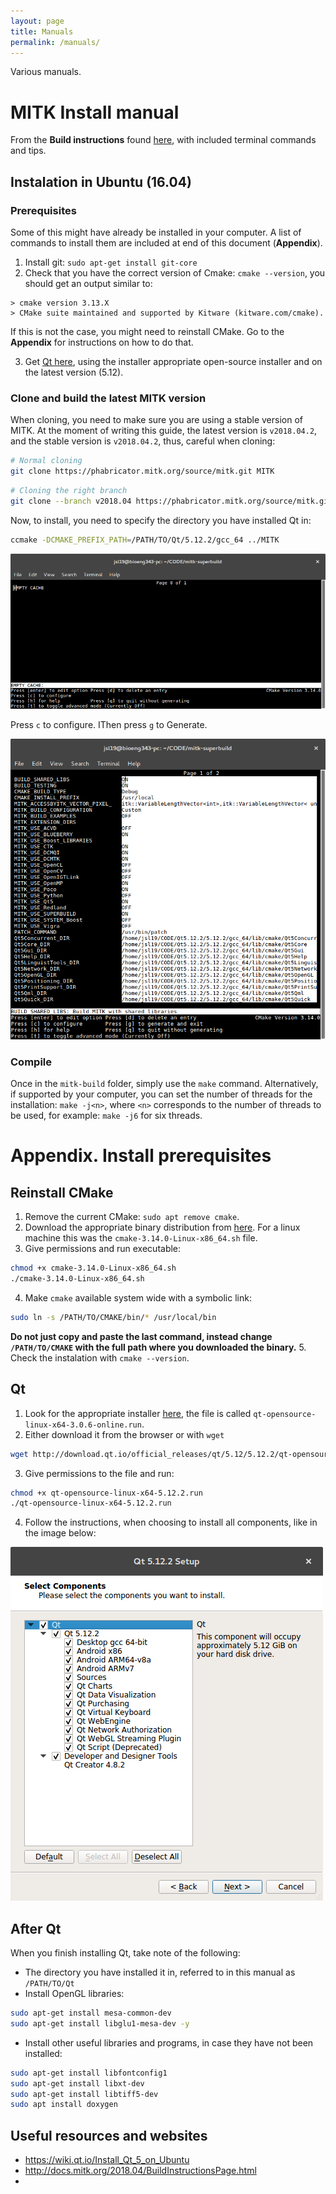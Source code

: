 ```yaml
---
layout: page
title: Manuals
permalink: /manuals/
---
```

Various manuals.

# MITK Install manual

From the **Build instructions** found
[here](http://docs.mitk.org/2018.04/BuildInstructionsPage.html),
with included terminal commands and tips.

## Instalation in Ubuntu (16.04)

### Prerequisites
Some of this might have already be installed in your computer. A list of
commands to install them are included at end of this document (**Appendix**).
1. Install git: `sudo apt-get install git-core`
2. Check that you have the correct version of Cmake: `cmake --version`, you
should get an output similar to:
```
> cmake version 3.13.X
> CMake suite maintained and supported by Kitware (kitware.com/cmake).
```
If this is not the case, you might need to reinstall CMake. Go to the
**Appendix** for instructions on how to do that.

3. Get [Qt here](http://download.qt.io/official_releases/qt/5.12/5.12.2/),
using the installer appropriate open-source installer and on the latest version
(5.12).

### Clone and build the latest MITK version
When cloning, you need to make sure you are using a stable version of MITK.
At the moment of writing this guide, the latest version is `v2018.04.2`, and
the stable version is `v2018.04.2`, thus, careful when cloning:
```bash
# Normal cloning
git clone https://phabricator.mitk.org/source/mitk.git MITK
```
```bash
# Cloning the right branch
git clone --branch v2018.04 https://phabricator.mitk.org/source/mitk.git MITKstable
```
Now, to install, you need to specify the directory you have installed Qt in:
```bash
ccmake -DCMAKE_PREFIX_PATH=/PATH/TO/Qt/5.12.2/gcc_64 ../MITK
```
![image](./images/cmake1.png)

Press `c` to configure. IThen press `g` to Generate.

![image](./images/cmake3.png)

### Compile
Once in the `mitk-build` folder, simply use the `make` command. Alternatively,
if supported by your computer, you can set the number of threads for the
installation: `make -j<n>`, where `<n>` corresponds to the number of threads
to be used, for example: `make -j6` for six threads.

# Appendix. Install prerequisites

## Reinstall CMake
1. Remove the current CMake: `sudo apt remove cmake`.
2. Download the appropriate binary distribution from
[here](https://cmake.org/download/). For a linux machine this was the
`cmake-3.14.0-Linux-x86_64.sh` file.
3. Give permissions and run executable:
```bash
chmod +x cmake-3.14.0-Linux-x86_64.sh
./cmake-3.14.0-Linux-x86_64.sh
```
4. Make `cmake` available system wide with a symbolic link:
```bash
sudo ln -s /PATH/TO/CMAKE/bin/* /usr/local/bin
```
**Do not just copy and paste the last command, instead change `/PATH/TO/CMAKE`
with the full path where you downloaded the binary.**
5. Check the instalation with `cmake --version`.

## Qt
1. Look for the appropriate installer
[here](http://download.qt.io/official_releases/qt/5.12/5.12.2/), the file
is called `qt-opensource-linux-x64-3.0.6-online.run`.
2. Either download it from the browser or with `wget`
```bash
wget http://download.qt.io/official_releases/qt/5.12/5.12.2/qt-opensource-linux-x64-5.12.2.run
```
3. Give permissions to the file and run:
```bash
chmod +x qt-opensource-linux-x64-5.12.2.run
./qt-opensource-linux-x64-5.12.2.run
```
4. Follow the instructions, when choosing to install all components, like in
the image below:

![image](./images/qtSelection.png)

## After Qt
When you finish installing Qt, take note of the following:
+ The directory you have installed it in, referred to in this manual as
`/PATH/TO/Qt`
+ Install OpenGL libraries:
```bash
sudo apt-get install mesa-common-dev
sudo apt-get install libglu1-mesa-dev -y
```
+ Install other useful libraries and programs, in case they have not been
installed:
```bash
sudo apt-get install libfontconfig1
sudo apt-get install libxt-dev
sudo apt-get install libtiff5-dev
sudo apt install doxygen
```
## Useful resources and websites
+ https://wiki.qt.io/Install_Qt_5_on_Ubuntu
+ http://docs.mitk.org/2018.04/BuildInstructionsPage.html
+

